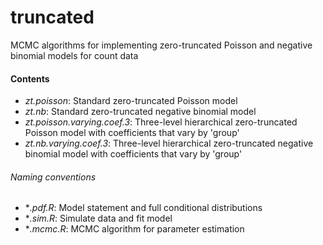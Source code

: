 # truncated

MCMC algorithms for implementing zero-truncated Poisson and negative binomial models for count data

#### Contents

- *zt.poisson*: Standard zero-truncated Poisson model
- *zt.nb*: Standard zero-truncated negative binomial model
- *zt.poisson.varying.coef.3*: Three-level hierarchical zero-truncated Poisson model with coefficients that vary by 'group'
- *zt.nb.varying.coef.3*: Three-level hierarchical zero-truncated negative binomial model with coefficients that vary by 'group'


###### Naming conventions
- **.pdf.R*: Model statement and full conditional distributions
- **.sim.R*: Simulate data and fit model
- **.mcmc.R*: MCMC algorithm for parameter estimation
